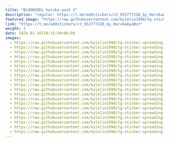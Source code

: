 ```yaml
---
title: "BLOODGODs haruka pack 3"
description: "regular: https://t.me/addstickers/c3_952777228_by_HarukaAyaBot"
featured_image: "https://raw.githubusercontent.com/kylelin1998/tg-sticker-spreading-worldwide-images/main/img/4a822f2f-e8d3-4853-8f60-65a9ccb4d58e.jpg"
link: "https://t.me/addstickers/c3_952777228_by_HarukaAyaBot"
weight: 3
date: 2024-01-16T20:15:50+08:00
images:
  - https://raw.githubusercontent.com/kylelin1998/tg-sticker-spreading-worldwide-images/main/img/4a822f2f-e8d3-4853-8f60-65a9ccb4d58e.jpg
  - https://raw.githubusercontent.com/kylelin1998/tg-sticker-spreading-worldwide-images/main/img/26bf814e-38a8-4a88-8384-aa28fda612ff.jpg
  - https://raw.githubusercontent.com/kylelin1998/tg-sticker-spreading-worldwide-images/main/img/8b4be2d3-fb5c-4cee-aeef-98558177340d.jpg
  - https://raw.githubusercontent.com/kylelin1998/tg-sticker-spreading-worldwide-images/main/img/46fc6449-fd65-4dd6-9f36-48c721e6275f.jpg
  - https://raw.githubusercontent.com/kylelin1998/tg-sticker-spreading-worldwide-images/main/img/cea0efa2-924c-4141-9057-f0e7679523dc.jpg
  - https://raw.githubusercontent.com/kylelin1998/tg-sticker-spreading-worldwide-images/main/img/9ab796ca-cae3-4582-bb68-ddfe6bff760a.jpg
  - https://raw.githubusercontent.com/kylelin1998/tg-sticker-spreading-worldwide-images/main/img/030c99e8-908d-4379-bee5-47dd5dc414e2.jpg
  - https://raw.githubusercontent.com/kylelin1998/tg-sticker-spreading-worldwide-images/main/img/2df3a18c-051c-4de2-91a9-35ad76012cc5.jpg
  - https://raw.githubusercontent.com/kylelin1998/tg-sticker-spreading-worldwide-images/main/img/70b59410-3629-4ada-9738-73cb54d990a4.jpg
  - https://raw.githubusercontent.com/kylelin1998/tg-sticker-spreading-worldwide-images/main/img/349dfe8e-c4d5-4536-b677-232406a0d8e7.jpg
  - https://raw.githubusercontent.com/kylelin1998/tg-sticker-spreading-worldwide-images/main/img/5b1e8e63-4214-4744-995c-da52fb9af0aa.jpg
  - https://raw.githubusercontent.com/kylelin1998/tg-sticker-spreading-worldwide-images/main/img/6fa31245-7214-4bcd-a3b4-d10f57f93f51.jpg
  - https://raw.githubusercontent.com/kylelin1998/tg-sticker-spreading-worldwide-images/main/img/5c53331f-f3a2-4ba8-bacf-8f9f5945ab89.jpg
  - https://raw.githubusercontent.com/kylelin1998/tg-sticker-spreading-worldwide-images/main/img/1c3c2e27-e99c-49e4-88bb-72c23d3ebe72.jpg
  - https://raw.githubusercontent.com/kylelin1998/tg-sticker-spreading-worldwide-images/main/img/80380632-5c64-4406-bc69-463e7408befc.jpg
  - https://raw.githubusercontent.com/kylelin1998/tg-sticker-spreading-worldwide-images/main/img/e3e7ba8b-32e7-4c0f-a987-9239202c5997.jpg
  - https://raw.githubusercontent.com/kylelin1998/tg-sticker-spreading-worldwide-images/main/img/10ff0fea-34f2-477d-97e5-35ff1f5e7a96.jpg
  - https://raw.githubusercontent.com/kylelin1998/tg-sticker-spreading-worldwide-images/main/img/48191a24-55ce-4162-b375-0f777eecd595.jpg
  - https://raw.githubusercontent.com/kylelin1998/tg-sticker-spreading-worldwide-images/main/img/6ac024f0-cf23-44bb-9be6-07bba83e50c8.jpg
  - https://raw.githubusercontent.com/kylelin1998/tg-sticker-spreading-worldwide-images/main/img/5cfcfecf-bf65-48f3-818c-e1e5c74c9e5a.jpg
---
```

